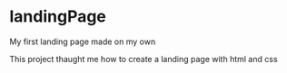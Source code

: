 # landingPage

My first landing page made on my own

This project thaught me how to create a landing page with html and css
